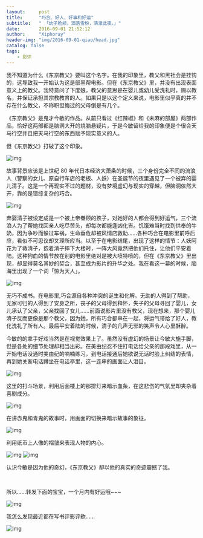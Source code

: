 ```yaml
---
layout:     post
title:      "巧合、好人、好事和好运"
subtitle:   " 「幼子脸颊，洒落雪粉，清澈此夜。」" 
date:       2016-09-01 21:52:12
author:     "Xiphoray"
header-img: "img/2016-09-01-qiao/head.jpg"
catalog: false
tags:     
    - 影评
---
```



我不知道为什么《东京教父》要叫这个名字。在我的印象里，教父和黑社会是挂钩的，这导致我一开始认为这是部黑帮电影。但在《东京教父》里，并没有出现表面意义上的教父。我特意问了下度娘，教父的意思是在婴儿或幼儿受洗礼时，赐以教名，并保证承担其宗教教育的人。如果只是以这个定义来说，电影里似乎真的并不存在什么教父，不称职但悔过的父母倒是有几个。

《东京教父》是鬼才今敏的作品。从前只看过《红辣椒》和《未麻的部屋》两部作品，恰好这两部都是脑洞大开的烧脑悬疑片，于是今敏留给我的印象便是个很会天马行空并且把天马行空的东西赋予现实意义的人。

但《东京教父》打破了这个印象。

![img](/img/2016-09-01-qiao/1.jpg)

故事背景应该是上世纪 80 年代日本经济大萧条的时候，三个身份完全不同的流浪人（警察的女儿、原自行车店的老板、人妖）在圣诞节的夜里遇见了一个被弃的婴儿清子。这是一个再现实不过的题材，没有梦境虚幻与现实的穿越，但脑洞依然大开，靠的是错综复杂的巧合。

![img](/img/2016-09-01-qiao/2.jpg)

弃婴清子被设定成是一个被上帝眷顾的孩子，对她好的人都会得到好运气，三个流浪人为了帮她找回亲人吃尽苦头，却每次都能逢凶化吉。饥饿难当时找到供奉的牛奶，因为争吵而躲过车祸，生命垂危却被风情店救助……各种巧合在电影里前呼后应，看似不可思议却又理所应当。以至于在电影结尾，出现了这样的情节：人妖阿花为了救清子，抱着清子摔下大楼时，一阵大风竟然把他们托住，让他们平安着陆。这种狗血的情节放在别的电影里绝对是被大喷特喷的，但在《东京教父》里出现，却显得莫名其妙的契合，甚至成为影片的升华之处。我在看这一幕的时候，脑海里出现了一个词「惊为天人」。

![img](/img/2016-09-01-qiao/3.jpg)

无巧不成书。在电影里,巧合源自各种冲突的诞生和化解。无助的人得到了帮助，无家可归的人得到了安身之所，丧子的父母得到释怀，失子的父母寻回了婴儿，女儿承认了父亲，父亲找回了女儿……前面说影片里没有教父，现在想来，那个婴儿清子反而更像是那个教父，因为她，所有巧合都串在一起，将运气带给了好人，教化洗礼了所有人。最后平安着陆的时候，清子的几声无邪的笑声令人心里酥醉。

今敏的的拿手好戏当然是在视觉效果上了。虽然没有虚幻的场景让今敏大施手脚，但是各处的细节处理却相当出彩。在美由纪忍不住打电话给父亲的那段戏里，从一开始电话没通时美由纪的喃喃练习，到电话接通后她欲说无话时脸上纠结的表情，再到她关断电话蹲坐在电话亭里，这一连串的画面让人泪目。

![img](/img/2016-09-01-qiao/4.gif)

这里的打斗场景，利用后面楼上的那排灯来暗示血条，在这悲伤的气氛里却夹杂着喜剧成分。

![img](/img/2016-09-01-qiao/5.jpg)

在讲赤鬼和青鬼的故事时，用画面的切换来暗示故事的象征。

![img](/img/2016-09-01-qiao/6.gif)

利用纸币上人像的褶皱来表现人物的内心。

![img](/img/2016-09-01-qiao/7.jpg)
![img](/img/2016-09-01-qiao/8.jpg)

认识今敏是因为他的奇幻，《东京教父》却以他的真实的奇迹震撼了我。

<Br/>

 所以......转发下面的宝宝，一个月内有好运哦~~~

 ![img](/img/2016-09-01-qiao/9.jpg)

 我怎么发现最近都在写书评影评欸……

 ![img](/img/2016-09-01-qiao/10.jpg)

